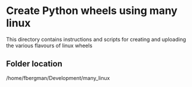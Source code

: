 # Create Python wheels using many linux
This directory contains instructions and scripts for creating and uploading the various flavours of linux wheels

## Folder location

/home/fbergman/Development/many_linux
